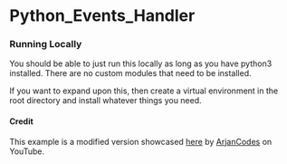 # Python_Events_Handler

### Running Locally
You should be able to just run this locally as long as you have python3 installed. There are no custom modules that need to be installed. 

If you want to expand upon this, then create a virtual environment in the root directory and install whatever things you need. 


#### Credit
This example is a modified version showcased [here](https://www.youtube.com/watch?v=oNalXg67XEE) by [ArjanCodes](https://www.youtube.com/channel/UCVhQ2NnY5Rskt6UjCUkJ_DA) on YouTube.
